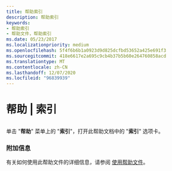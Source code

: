 ```yaml
---
title: 帮助索引
description: 帮助索引
keywords:
- 帮助索引
- 帮助文件，帮助索引
ms.date: 05/23/2017
ms.localizationpriority: medium
ms.openlocfilehash: 5f4f6b6b1a0923d9d825dcfbd53652a425e691f3
ms.sourcegitcommit: 418e6617e2a695c9cb4b37b5b60e264760858acd
ms.translationtype: MT
ms.contentlocale: zh-CN
ms.lasthandoff: 12/07/2020
ms.locfileid: "96839939"
---
```

# <a name="help--index"></a>帮助 | 索引


## <span id="ddk_help_index_dbg"></span><span id="DDK_HELP_INDEX_DBG"></span>


单击 "**帮助**" 菜单上的 "**索引**"，打开此帮助文档中的 "**索引**" 选项卡。

### <a name="span-idadditional_informationspanspan-idadditional_informationspanadditional-information"></a><span id="additional_information"></span><span id="ADDITIONAL_INFORMATION"></span>附加信息

有关如何使用此帮助文件的详细信息，请参阅 [使用帮助文件](using-the-help-documentation.md)。

 

 





